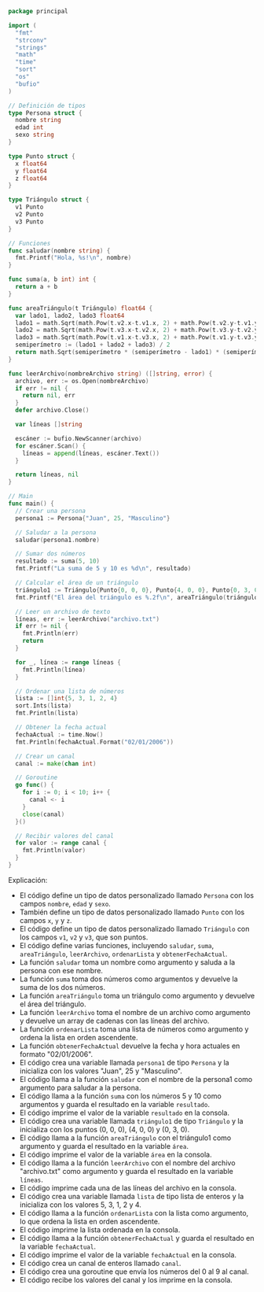 ```go
package principal

import (
  "fmt"
  "strconv"
  "strings"
  "math"
  "time"
  "sort"
  "os"
  "bufio"
)

// Definición de tipos
type Persona struct {
  nombre string
  edad int
  sexo string
}

type Punto struct {
  x float64
  y float64
  z float64
}

type Triángulo struct {
  v1 Punto
  v2 Punto
  v3 Punto
}

// Funciones
func saludar(nombre string) {
  fmt.Printf("Hola, %s!\n", nombre)
}

func suma(a, b int) int {
  return a + b
}

func areaTriángulo(t Triángulo) float64 {
  var lado1, lado2, lado3 float64
  lado1 = math.Sqrt(math.Pow(t.v2.x-t.v1.x, 2) + math.Pow(t.v2.y-t.v1.y, 2) + math.Pow(t.v2.z-t.v1.z, 2))
  lado2 = math.Sqrt(math.Pow(t.v3.x-t.v2.x, 2) + math.Pow(t.v3.y-t.v2.y, 2) + math.Pow(t.v3.z-t.v2.z, 2))
  lado3 = math.Sqrt(math.Pow(t.v1.x-t.v3.x, 2) + math.Pow(t.v1.y-t.v3.y, 2) + math.Pow(t.v1.z-t.v3.z, 2))
  semiperímetro := (lado1 + lado2 + lado3) / 2
  return math.Sqrt(semiperímetro * (semiperímetro - lado1) * (semiperímetro - lado2) * (semiperímetro - lado3))
}

func leerArchivo(nombreArchivo string) ([]string, error) {
  archivo, err := os.Open(nombreArchivo)
  if err != nil {
    return nil, err
  }
  defer archivo.Close()

  var líneas []string

  escáner := bufio.NewScanner(archivo)
  for escáner.Scan() {
    líneas = append(líneas, escáner.Text())
  }

  return líneas, nil
}

// Main
func main() {
  // Crear una persona
  persona1 := Persona{"Juan", 25, "Masculino"}

  // Saludar a la persona
  saludar(persona1.nombre)

  // Sumar dos números
  resultado := suma(5, 10)
  fmt.Printf("La suma de 5 y 10 es %d\n", resultado)

  // Calcular el área de un triángulo
  triángulo1 := Triángulo{Punto{0, 0, 0}, Punto{4, 0, 0}, Punto{0, 3, 0}}
  fmt.Printf("El área del triángulo es %.2f\n", areaTriángulo(triángulo1))

  // Leer un archivo de texto
  líneas, err := leerArchivo("archivo.txt")
  if err != nil {
    fmt.Println(err)
    return
  }

  for _, línea := range líneas {
    fmt.Println(línea)
  }

  // Ordenar una lista de números
  lista := []int{5, 3, 1, 2, 4}
  sort.Ints(lista)
  fmt.Println(lista)

  // Obtener la fecha actual
  fechaActual := time.Now()
  fmt.Println(fechaActual.Format("02/01/2006"))

  // Crear un canal
  canal := make(chan int)

  // Goroutine
  go func() {
    for i := 0; i < 10; i++ {
      canal <- i
    }
    close(canal)
  }()

  // Recibir valores del canal
  for valor := range canal {
    fmt.Println(valor)
  }
}
```

Explicación:

* El código define un tipo de datos personalizado llamado `Persona` con los campos `nombre`, `edad` y `sexo`.
* También define un tipo de datos personalizado llamado `Punto` con los campos `x`, `y` y `z`.
* El código define un tipo de datos personalizado llamado `Triángulo` con los campos `v1`, `v2` y `v3`, que son puntos.
* El código define varias funciones, incluyendo `saludar`, `suma`, `areaTriángulo`, `leerArchivo`, `ordenarLista` y `obtenerFechaActual`.
* La función `saludar` toma un nombre como argumento y saluda a la persona con ese nombre.
* La función `suma` toma dos números como argumentos y devuelve la suma de los dos números.
* La función `areaTriángulo` toma un triángulo como argumento y devuelve el área del triángulo.
* La función `leerArchivo` toma el nombre de un archivo como argumento y devuelve un array de cadenas con las líneas del archivo.
* La función `ordenarLista` toma una lista de números como argumento y ordena la lista en orden ascendente.
* La función `obtenerFechaActual` devuelve la fecha y hora actuales en formato "02/01/2006".
* El código crea una variable llamada `persona1` de tipo `Persona` y la inicializa con los valores "Juan", 25 y "Masculino".
* El código llama a la función `saludar` con el nombre de la persona1 como argumento para saludar a la persona.
* El código llama a la función `suma` con los números 5 y 10 como argumentos y guarda el resultado en la variable `resultado`.
* El código imprime el valor de la variable `resultado` en la consola.
* El código crea una variable llamada `triángulo1` de tipo `Triángulo` y la inicializa con los puntos (0, 0, 0), (4, 0, 0) y (0, 3, 0).
* El código llama a la función `areaTriángulo` con el triángulo1 como argumento y guarda el resultado en la variable `área`.
* El código imprime el valor de la variable `área` en la consola.
* El código llama a la función `leerArchivo` con el nombre del archivo "archivo.txt" como argumento y guarda el resultado en la variable `líneas`.
* El código imprime cada una de las líneas del archivo en la consola.
* El código crea una variable llamada `lista` de tipo lista de enteros y la inicializa con los valores 5, 3, 1, 2 y 4.
* El código llama a la función `ordenarLista` con la lista como argumento, lo que ordena la lista en orden ascendente.
* El código imprime la lista ordenada en la consola.
* El código llama a la función `obtenerFechaActual` y guarda el resultado en la variable `fechaActual`.
* El código imprime el valor de la variable `fechaActual` en la consola.
* El código crea un canal de enteros llamado `canal`.
* El código crea una goroutine que envía los números del 0 al 9 al canal.
* El código recibe los valores del canal y los imprime en la consola.